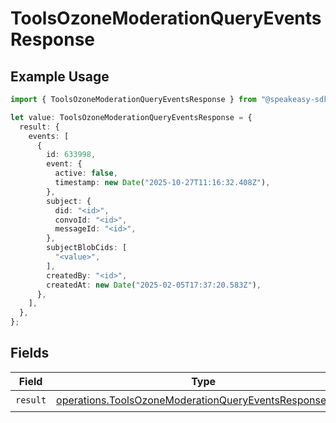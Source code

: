 # ToolsOzoneModerationQueryEventsResponse

## Example Usage

```typescript
import { ToolsOzoneModerationQueryEventsResponse } from "@speakeasy-sdks/bluesky/models/operations";

let value: ToolsOzoneModerationQueryEventsResponse = {
  result: {
    events: [
      {
        id: 633998,
        event: {
          active: false,
          timestamp: new Date("2025-10-27T11:16:32.408Z"),
        },
        subject: {
          did: "<id>",
          convoId: "<id>",
          messageId: "<id>",
        },
        subjectBlobCids: [
          "<value>",
        ],
        createdBy: "<id>",
        createdAt: new Date("2025-02-05T17:37:20.583Z"),
      },
    ],
  },
};
```

## Fields

| Field                                                                                                                            | Type                                                                                                                             | Required                                                                                                                         | Description                                                                                                                      |
| -------------------------------------------------------------------------------------------------------------------------------- | -------------------------------------------------------------------------------------------------------------------------------- | -------------------------------------------------------------------------------------------------------------------------------- | -------------------------------------------------------------------------------------------------------------------------------- |
| `result`                                                                                                                         | [operations.ToolsOzoneModerationQueryEventsResponseBody](../../models/operations/toolsozonemoderationqueryeventsresponsebody.md) | :heavy_check_mark:                                                                                                               | N/A                                                                                                                              |